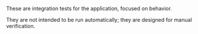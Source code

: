 These are integration tests for the application, focused on behavior.

They are not intended to be run automatically; they are designed for manual verification.
